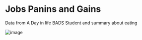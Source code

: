 
# Jobs Panins and Gains
Data from A Day in life BADS Student and summary about eating 

![image](https://user-images.githubusercontent.com/78222887/117425280-dae8d780-af4c-11eb-97e1-bd334645f247.png)
